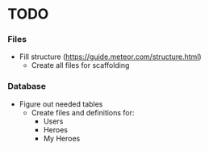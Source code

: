 # TODO

### Files
- Fill structure (https://guide.meteor.com/structure.html)
  - Create all files for scaffolding

### Database
- Figure out needed tables
  - Create files and definitions for:
    - Users
    - Heroes
    - My Heroes
